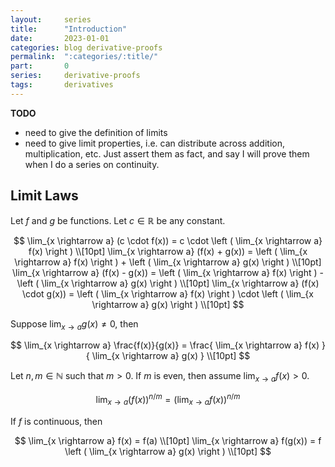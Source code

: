 ```yaml
---
layout:     series
title:      "Introduction"
date:       2023-01-01
categories: blog derivative-proofs
permalink:  ":categories/:title/"
part:       0
series:     derivative-proofs
tags:       derivatives
---
```


**TODO**

* need to give the definition of limits
* need to give limit properties, i.e. can distribute across addition, multiplication, etc. Just assert them as fact, and say I will prove them when I do a series on continuity.

## Limit Laws



Let $f$ and $g$ be functions. Let $c \in \mathbb{R}$ be any constant.

$$
\lim_{x \rightarrow a} (c \cdot f(x)) = c \cdot \left ( \lim_{x \rightarrow a} f(x) \right ) \\[10pt]
\lim_{x \rightarrow a} (f(x) + g(x)) = \left ( \lim_{x \rightarrow a} f(x) \right ) + \left ( \lim_{x \rightarrow a} g(x) \right ) \\[10pt]
\lim_{x \rightarrow a} (f(x) - g(x)) = \left ( \lim_{x \rightarrow a} f(x) \right ) - \left ( \lim_{x \rightarrow a} g(x) \right ) \\[10pt]
\lim_{x \rightarrow a} (f(x) \cdot g(x)) = \left ( \lim_{x \rightarrow a} f(x) \right ) \cdot \left ( \lim_{x \rightarrow a} g(x) \right ) \\[10pt]
$$

Suppose $\lim_{x \rightarrow a} g(x) \neq 0$, then

$$
\lim_{x \rightarrow a} \frac{f(x)}{g(x)} = \frac{ \lim_{x \rightarrow a} f(x) }{ \lim_{x \rightarrow a} g(x) } \\[10pt]
$$

Let $n, m \in \mathbb{N}$ such that $m > 0$. If $m$ is even, then assume $\lim_{x \rightarrow a} f(x) > 0$.

$$
\lim_{x \rightarrow a} (f(x))^{n/m} = \left ( \lim_{x \rightarrow a} f(x) \right )^{n/m}
$$

If $f$ is continuous, then 

$$
\lim_{x \rightarrow a} f(x) = f(a) \\[10pt]
\lim_{x \rightarrow a} f(g(x)) = f \left ( \lim_{x \rightarrow a} g(x) \right ) \\[10pt]
$$
